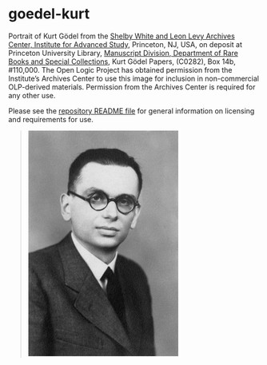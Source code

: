 # goedel-kurt

Portrait of Kurt Gödel from the [Shelby White and Leon Levy Archives
Center, Institute for Advanced Study](https://library.ias.edu/archives),
Princeton, NJ, USA, on deposit at Princeton University Library,
[Manuscript Division, Department of Rare Books and Special
Collections](http://rbsc.princeton.edu/divisions/manuscripts-division),
Kurt Gödel Papers, (C0282), Box 14b, \#110,000. The Open Logic Project
has obtained permission from the Institute’s Archives Center to use this
image for inclusion in non-commercial OLP-derived materials. Permission
from the Archives Center is required for any other use.

Please see the [repository README file](https://github.com/OpenLogicProject/photos/blob/master/README.md) for general information on licensing and requirements for use.

> ![goedel-kurt](https://github.com/OpenLogicProject/photos/blob/master/goedel-kurt/goedel-kurt-small.png)